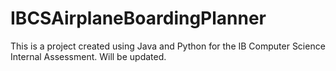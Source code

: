 # IBCSAirplaneBoardingPlanner
This is a project created using Java and Python for the IB Computer Science Internal Assessment. 
Will be updated.

